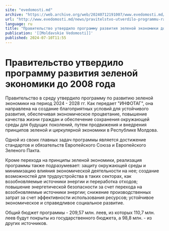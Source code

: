```yaml
---
site: "evedomosti.md"
archive: "https://web.archive.org/web/20240712191007/www.evedomosti.md/news/pravitelstvo-utverdilo-programmu-razvitiya-zelenoj-ekonomiki"
url: "http://www.evedomosti.md/news/pravitelstvo-utverdilo-programmu-razvitiya-zelenoj-ekonomiki"
language: ru
title: "Правительство утвердило программу развития зеленой экономики до 2008 года"
publication: '[[Moldavskie Vedomosti]]'
published: 2024-07-10T11:55
---
```


# Правительство утвердило программу развития зеленой экономики до 2008 года

Правительство в среду утвердило программу по развитию зеленой экономики на период 2024 - 2028 гг. Как передает "ИНФОТАГ", она направлена на создание благоприятных условий для устойчивого развития, обеспечивая экономическое процветание, повышение качества жизни граждан и обеспечение сохранения окружающей среды для будущих поколений, путем продвижения и внедрения принципов зеленой и циркулярной экономики в Республике Молдова.

Одной из своих главных задач программы является достижение стандартов и обязательств Европейского Союза и Европейского Зеленого Пакта.

Кроме перехода на принципы зеленой экономики, реализация программы также подразумевает: защиту окружающей среды и минимизацию влияния экономической деятельности на нее; создание возможностей для трудоустройства в таких секторах, как возобновляемые источники энергии и переработка отходов; повышение энергетической безопасности за счет перехода на возобновляемые источники энергии; снижение производственных затрат за счет эффективности использования ресурсов; устойчивое экономическое и справедливое социальное развитие.

Общий бюджет программы - 209,57 млн. леев, из которых 110,7 млн. леев будут покрыты из государственного бюджета, а 98,8 млн. - из других источников.